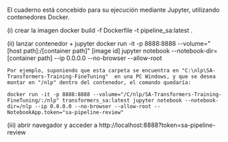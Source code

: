 El cuaderno está concebido para su ejecución mediante Jupyter, utilizando contenedores Docker. 

(i)	crear la imagen
docker build -f Dockerfile -t pipeline_sa:latest .

(ii) lanzar contenedor + jupyter
docker run -it -p 8888:8888 --volume="[host path]:/[container path]" [image id] jupyter notebook --notebook-dir=[container path] --ip 0.0.0.0 --no-browser --allow-root

    Por ejemplo, suponiendo que esta carpeta se encuentra en "C:\nlp\SA-Transformers-Training-FineTuning"  en una PC Windows, y que se desea montar en "/nlp" dentro del contenedor, el comando quedaría:
	
	docker run -it -p 8888:8888 --volume="/C/nlp/SA-Transformers-Training-FineTuning/:/nlp" transformers_sa:latest jupyter notebook --notebook-dir=/nlp --ip 0.0.0.0 --no-browser --allow-root --NotebookApp.token="sa-pipeline-review"
	
(iii) abrir navegador y acceder a http://localhost:8888?token=sa-pipeline-review